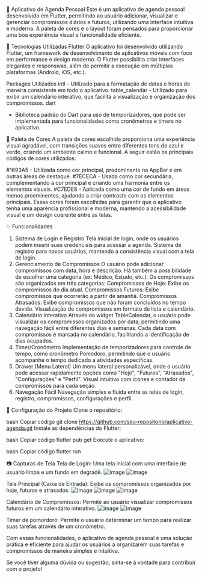 📅 Aplicativo de Agenda Pessoal
Este é um aplicativo de agenda pessoal desenvolvido em Flutter, permitindo ao usuário adicionar, visualizar e gerenciar compromissos diários e futuros, utilizando uma interface intuitiva e moderna. A paleta de cores e o layout foram pensados para proporcionar uma boa experiência visual e funcionalidade eficiente.

🚀 Tecnologias Utilizadas
Flutter
O aplicativo foi desenvolvido utilizando Flutter, um framework de desenvolvimento de aplicativos móveis com foco em performance e design moderno. O Flutter possibilita criar interfaces elegantes e responsivas, além de permitir a execução em múltiplas plataformas (Android, iOS, etc.).

Packages Utilizados
intl - Utilizado para a formatação de datas e horas de maneira consistente em todo o aplicativo.
table_calendar - Utilizado para exibir um calendário interativo, que facilita a visualização e organização dos compromissos.
dart
- Biblioteca padrão do Dart para uso de temporizadores, que pode ser implementada para funcionalidades como cronômetros e timers no aplicativo.
  
🎨 Paleta de Cores
A paleta de cores escolhida proporciona uma experiência visual agradável, com transições suaves entre diferentes tons de azul e verde, criando um ambiente calmo e funcional. A seguir estão os principais códigos de cores utilizados:

#1693A5 - Utilizada como cor principal, predominante na AppBar e em outras áreas de destaque.
#7ECECA - Usada como cor secundária, complementando a cor principal e criando uma harmonia entre os elementos visuais.
#C7EDE8 - Aplicada como uma cor de fundo em áreas menos proeminentes, ajudando a criar contraste com os elementos principais.
Essas cores foram escolhidas para garantir que o aplicativo tenha uma aparência profissional e moderna, mantendo a acessibilidade visual e um design coerente entre as telas.

✨ Funcionalidades
1. Sistema de Login e Registro
Tela inicial de login, onde os usuários podem inserir suas credenciais para acessar a agenda.
Sistema de registro para novos usuários, mantendo a consistência visual com a tela de login.
2. Gerenciamento de Compromissos
O usuário pode adicionar compromissos com data, hora e descrição. Há também a possibilidade de escolher uma categoria (ex: Médico, Estudo, etc.).
Os compromissos são organizados em três categorias:
Compromissos de Hoje: Exibe os compromissos do dia atual.
Compromissos Futuros: Exibe compromissos que ocorrerão a partir de amanhã.
Compromissos Atrasados: Exibe compromissos que não foram concluídos no tempo devido.
Visualização de compromissos em formato de lista e calendário.
3. Calendário Interativo
Através do widget TableCalendar, o usuário pode visualizar os compromissos organizados por data, permitindo uma navegação fácil entre diferentes dias e semanas.
Cada data com compromissos é marcada no calendário, facilitando a identificação de dias ocupados.
4. Timer/Cronômetro
Implementação de temporizadores para controle de tempo, como cronômetro Pomodoro, permitindo que o usuário acompanhe o tempo dedicado a atividades específicas.
6. Drawer (Menu Lateral)
Um menu lateral personalizável, onde o usuário pode acessar rapidamente opções como "Hoje", "Futuros", "Atrasados", "Configurações" e "Perfil".
Visual intuitivo com ícones e contador de compromissos para cada seção.
7. Navegação Fácil
Navegação simples e fluida entre as telas de login, registro, compromissos, configurações e perfil.

🔧 Configuração do Projeto
Clone o repositório:

bash
Copiar código
git clone https://github.com/seu-repositorio/aplicativo-agenda.git
Instale as dependências do Flutter:

bash
Copiar código
flutter pub get
Execute o aplicativo:

bash
Copiar código
flutter run

📷 Capturas de Tela
Tela de Login: Uma tela inicial com uma interface de usuário limpa e um fundo em degradê.
![image](https://github.com/user-attachments/assets/ee7aff90-4dcb-4d82-8df4-065378843a07)
![image](https://github.com/user-attachments/assets/d6f01173-2778-4c89-9604-18d29a8df449)

Tela Principal (Caixa de Entrada): Exibe os compromissos organizados por hoje, futuros e atrasados.
![image](https://github.com/user-attachments/assets/462d93ab-4192-4a4f-a2d5-e6bc98ecf4ff)
![image](https://github.com/user-attachments/assets/a9eb0b1e-2387-4845-83c7-916b0786bee1)
![image](https://github.com/user-attachments/assets/c3ec2f19-6a58-4683-9fea-a5fddd8a07cb)

Calendário de Compromissos: Permite ao usuário visualizar compromissos futuros em um calendário interativo.
![image](https://github.com/user-attachments/assets/b1f41cfe-3707-4559-ba70-5300ef4464cf)
![image](https://github.com/user-attachments/assets/5fdd1218-ff43-40e4-8eb5-01acdb09b7ca)

Timer de pomordoro: Permite o usuário determinar um tempo para realizar suas tarefas através de um cronômetro.

Com essas funcionalidades, o aplicativo de agenda pessoal é uma solução prática e eficiente para ajudar os usuários a organizarem suas tarefas e compromissos de maneira simples e intuitiva.

Se você tiver alguma dúvida ou sugestão, sinta-se à vontade para contribuir com o projeto!

